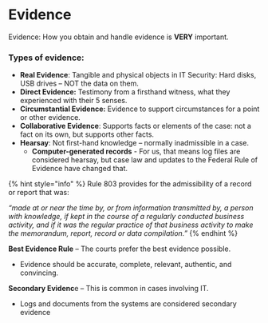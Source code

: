 # Evidence

Evidence: How you obtain and handle evidence is **VERY** important.&#x20;

### Types of evidence:&#x20;

* **Real Evidence**: Tangible and physical objects in IT Security: Hard disks, USB drives – NOT the data on them.&#x20;
* **Direct Evidence:** Testimony from a firsthand witness, what they experienced with their 5 senses.&#x20;
* **Circumstantial Evidence:** Evidence to support circumstances for a point or other evidence.&#x20;
* **Collaborative Evidence**: Supports facts or elements of the case: not a fact on its own, but supports other facts.&#x20;
* **Hearsay**: Not first-hand knowledge – normally inadmissible in a case.
  * **Computer-generated records** - For us, that means log files are considered hearsay, but case law and updates to the Federal Rule of Evidence have changed that.&#x20;

{% hint style="info" %}
Rule 803 provides for the admissibility of a record or report that was:&#x20;

_“made at or near the time by, or from information transmitted by, a person with knowledge, if kept in the course of a regularly conducted business activity, and if it was the regular practice of that business activity to make the memorandum, report, record or data compilation.”_&#x20;
{% endhint %}

**Best Evidence Rule** – The courts prefer the best evidence possible.&#x20;

* Evidence should be accurate, complete, relevant, authentic, and convincing.&#x20;

**Secondary Evidenc**e – This is common in cases involving IT.&#x20;

* Logs and documents from the systems are considered secondary evidence
